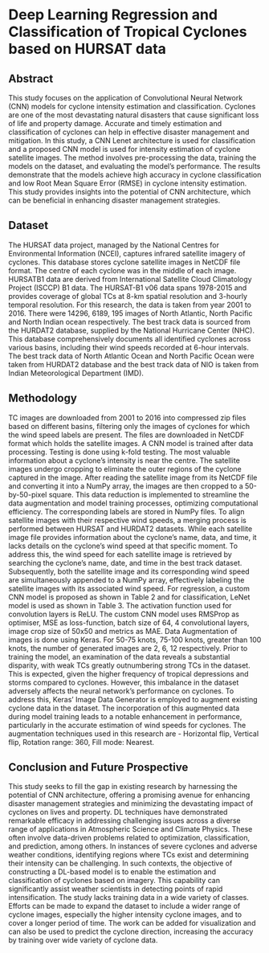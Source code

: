 # Deep Learning Regression and Classification of Tropical Cyclones based on HURSAT data

## Abstract
This study focuses on the application of Convolutional Neural Network (CNN) models for cyclone intensity estimation and classification. Cyclones are one of the most devastating natural disasters that cause significant loss of life and property damage. Accurate and timely estimation and classification of cyclones can help in effective disaster management and mitigation. In this study, a CNN Lenet architecture is used for classification and a proposed CNN model is used for intensity estimation of cyclone satellite images. The method involves pre-processing the data, training the models on the dataset, and evaluating the model’s performance. The results demonstrate that the models achieve high accuracy in cyclone classification and low Root Mean Square Error (RMSE) in cyclone intensity estimation. This study provides insights into the potential of CNN architecture, which can be beneficial in enhancing
disaster management strategies.

## Dataset
The HURSAT data project, managed by the National Centres for Environmental Information (NCEI), captures infrared
satellite imagery of cyclones. This database stores cyclone satellite images in NetCDF file format. The centre of each cyclone was in the middle of each image. HURSATB1 data are derived from International Satellite Cloud Climatology Project (ISCCP) B1 data. The HURSAT-B1 v06 data spans 1978-2015 and provides coverage of global TCs at 8-km spatial resolution and 3-hourly temporal resolution. For this research, the data is taken from year 2001 to 2016. There were 14296, 6189, 195 images of North Atlantic, North Pacific and North Indian ocean respectively. The best track data is sourced from the HURDAT2 database, supplied by the National Hurricane Center (NHC). This database comprehensively documents all identified cyclones across various basins, including their wind speeds recorded at 6-hour intervals. The best track data of North Atlantic Ocean and North Pacific Ocean were taken from HURDAT2 database and the best track data of NIO is taken from Indian Meteorological Department (IMD).

## Methodology
TC images are downloaded from 2001 to 2016 into compressed zip files based on different basins, filtering only the images of cyclones for which the wind speed labels are present. The files are downloaded in NetCDF format which holds the satellite images. A CNN model is trained after data processing. Testing is done using k-fold testing. The most valuable information about a cyclone’s intensity is near the centre. The satellite images undergo cropping to eliminate the outer regions of the cyclone captured in the image. After reading the satellite image from its NetCDF file and converting it into a NumPy array, the images are
then cropped to a 50-by-50-pixel square. This data reduction is implemented to streamline the data augmentation and model training processes, optimizing computational efficiency. The corresponding labels are stored in NumPy files. To align satellite images with their respective wind speeds, a merging process is performed between HURSAT and HURDAT2 datasets. While each satellite image file provides information about the cyclone’s name, data, and time, it lacks details on the cyclone’s wind speed at that specific moment. To address this, the wind speed for each satellite image is retrieved by searching the cyclone’s name, date, and time in the best track dataset. Subsequently, both the satellite image and its corresponding wind speed are simultaneously appended to a NumPy array, effectively labeling the satellite images with its associated wind speed.
For regression, a custom CNN model is proposed as shown in Table 2 and for classification, LeNet model is used as
shown in Table 3. The activation function used for convolution layers is ReLU. The custom CNN model uses RMSProp as optimiser, MSE as loss-function, batch size of 64, 4 convolutional layers, image crop size of 50x50 and metrics as MAE. Data Augmentation of images is done using Keras. For 50-75 knots, 75-100 knots, greater than 100 knots, the number of generated images are 2, 6, 12 respectively. Prior to training the model, an examination of the data reveals a substantial disparity, with weak TCs greatly outnumbering strong TCs in the dataset. This is expected, given the higher frequency of tropical depressions and storms compared to cyclones. However, this imbalance in the dataset adversely affects the neural network’s performance on cyclones. To address this, Keras’ Image Data Generator is employed to augment existing cyclone data in the dataset. The incorporation of this augmented data during model training leads to a notable enhancement in performance, particularly in the accurate estimation of wind speeds for cyclones. The augmentation techniques used in this research are - Horizontal flip, Vertical flip, Rotation range: 360, Fill mode: Nearest.

## Conclusion and Future Prospective
This study seeks to fill the gap in existing research by harnessing the potential of CNN architecture, offering a promising avenue for enhancing disaster management strategies and minimizing the devastating impact of cyclones on lives and property. DL techniques have demonstrated remarkable efficacy in addressing challenging issues across a diverse range of applications in Atmospheric Science and Climate Physics. These often involve data-driven problems related to optimization, classification, and prediction, among others. In instances of severe cyclones and adverse weather conditions, identifying regions where TCs exist and determining their intensity can be challenging. In such contexts, the objective of constructing a DL-based model is to enable the estimation and classification of cyclones based on imagery. This capability can significantly assist weather scientists in detecting points of rapid intensification. The study lacks training data in a wide variety of classes. Efforts can be made to expand the dataset to include a wider range of cyclone images, especially the higher intensity cyclone images, and to cover a longer period of time. The work can be added for visualization and can also be used to predict the cyclone direction, increasing the accuracy by training over wide variety of cyclone data.
